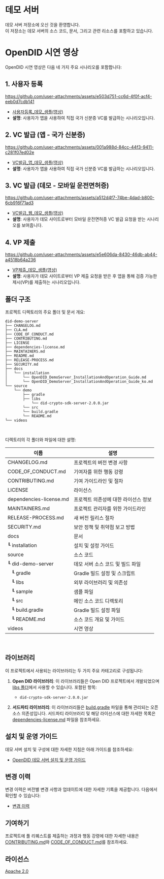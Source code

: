 데모 서버
==

데모 서버 저장소에 오신 것을 환영합니다. <br>
이 저장소는 데모 서버의 소스 코드, 문서, 그리고 관련 리소스를 포함하고 있습니다.

# OpenDID 시연 영상

OpenDID 시연 영상은 다음 네 가지 주요 시나리오를 포함합니다:

## 1. 사용자 등록
https://github.com/user-attachments/assets/e503d751-cc6d-4f0f-acf4-eeb0d7cdb141
- [사용자등록_데모_샘플(영상)](videos/OpenDID_Demo_UserRegistration.mov)
- **설명**: 사용자가 앱을 사용하여 직접 국가 신분증 VC를 발급하는 시나리오입니다.

## 2. VC 발급 (앱 - 국가 신분증)
https://github.com/user-attachments/assets/001a988d-84cc-44f3-9411-c281f07ed02e
- [VC발급_앱_데모_샘플(영상)](videos/OpenDID_Demo_VCIssuance_App.mov)
- **설명**: 사용자가 앱을 사용하여 직접 국가 신분증 VC를 발급하는 시나리오입니다.

## 3. VC 발급 (데모 - 모바일 운전면허증)
https://github.com/user-attachments/assets/a512d4f7-74be-4dad-b800-6cb916f71ad3
- [VC발급_웹_데모_샘플(영상)](videos/OpenDID_Demo_VCIssuance_Demo.mov)
- **설명**: 사용자가 데모 사이트로부터 모바일 운전면허증 VC 발급 요청을 받는 시나리오를 보여줍니다.

## 4. VP 제출
https://github.com/user-attachments/assets/e5e606da-8430-46db-ab44-a4518b64a236
- [VP제출_데모_샘플(영상)](videos/OpenDID_Demo_VPSubmission.mov)
- **설명**: 사용자가 데모 사이트로부터 VP 제출 요청을 받은 후 앱을 통해 검증 가능한 제시(VP)를 제출하는 시나리오입니다.

## 폴더 구조
프로젝트 디렉토리의 주요 폴더 및 문서 개요:

```
did-demo-server
├── CHANGELOG.md
├── CLA.md
├── CODE_OF_CONDUCT.md
├── CONTRIBUTING.md
├── LICENSE
├── dependencies-license.md
├── MAINTAINERS.md
├── README.md
├── RELEASE-PROCESS.md
├── SECURITY.md
├── docs
│   └── installation
│       └── OpenDID_DemoServer_InstallationAndOperation_Guide.md
│       └── OpenDID_DemoServer_InstallationAndOperation_Guide_ko.md
└── source
    └── demo
        ├── gradle
        ├── libs
            └── did-crypto-sdk-server-2.0.0.jar
        └── src
        └── build.gradle
        └── README.md
└── videos
```

<br/>

디렉토리의 각 폴더와 파일에 대한 설명:

| 이름                     | 설명                                               |
| ----------------------- | ------------------------------------------------- |
| CHANGELOG.md            | 프로젝트의 버전 변경 사항                            |
| CODE_OF_CONDUCT.md      | 기여자를 위한 행동 강령                              |
| CONTRIBUTING.md         | 기여 가이드라인 및 절차                              |
| LICENSE                 | 라이선스                                           |
| dependencies-license.md | 프로젝트 의존성에 대한 라이선스 정보                  |
| MAINTAINERS.md         | 프로젝트 관리자를 위한 가이드라인                     |
| RELEASE-PROCESS.md     | 새 버전 릴리스 절차                                 |
| SECURITY.md            | 보안 정책 및 취약점 보고 방법                        |
| docs                   | 문서                                              |
| ┖ installation         | 설치 및 설정 가이드                                |
| source                 | 소스 코드                                         |
| ┖ did-demo-server      | 데모 서버 소스 코드 및 빌드 파일                     |
| &nbsp;&nbsp;&nbsp;┖ gradle               | Gradle 빌드 설정 및 스크립트                        |
| &nbsp;&nbsp;&nbsp;┖ libs                 | 외부 라이브러리 및 의존성                           |
| &nbsp;&nbsp;&nbsp;┖ sample               | 샘플 파일                                         |
| &nbsp;&nbsp;&nbsp;┖ src                  | 메인 소스 코드 디렉토리                             |
| &nbsp;&nbsp;&nbsp;┖ build.gradle         | Gradle 빌드 설정 파일                              |
| &nbsp;&nbsp;&nbsp;┖ README.md            | 소스 코드 개요 및 가이드                            |
| videos                 | 시연 영상                                         |

<br/>

## 라이브러리

이 프로젝트에서 사용되는 라이브러리는 두 가지 주요 카테고리로 구성됩니다:

1. **Open DID 라이브러리**: 이 라이브러리들은 Open DID 프로젝트에서 개발되었으며 [libs 폴더](source/did-demo-server/libs)에서 사용할 수 있습니다. 포함된 항목:

   - `did-crypto-sdk-server-2.0.0.jar`

2. **서드파티 라이브러리**: 이 라이브러리들은 [build.gradle](source/did-demo-server/build.gradle) 파일을 통해 관리되는 오픈소스 의존성입니다. 서드파티 라이브러리 및 해당 라이선스에 대한 자세한 목록은 [dependencies-license.md](dependencies-license.md) 파일을 참조하세요.

## 설치 및 운영 가이드

데모 서버 설치 및 구성에 대한 자세한 지침은 아래 가이드를 참조하세요:
- [OpenDID 데모 서버 설치 및 운영 가이드](docs/installation/OpenDID_DemoServer_InstallationAndOperation_Guide.md)

## 변경 이력

변경 이력은 버전별 변경 사항과 업데이트에 대한 자세한 기록을 제공합니다. 다음에서 확인할 수 있습니다:
- [변경 이력](./CHANGELOG.md)

## 기여하기

프로젝트에 풀 리퀘스트를 제출하는 과정과 행동 강령에 대한 자세한 내용은 [CONTRIBUTING.md](CONTRIBUTING.md)와 [CODE_OF_CONDUCT.md](CODE_OF_CONDUCT.md)를 참조하세요.

## 라이선스
[Apache 2.0](LICENSE)
